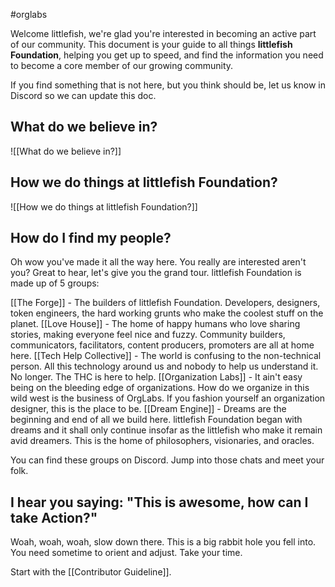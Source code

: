 #orglabs 

Welcome littlefish, we're glad you're interested in becoming an active part of our community. This document is your guide to all things **littlefish Foundation**, helping you get up to speed, and find the information you need to become a core member of our growing community.

If you find something that is not here, but you think should be, let us know in Discord so we can update this doc.

## What do we believe in?
![[What do we believe in?]]
## How we do things at littlefish Foundation?
![[How we do things at littlefish Foundation?]]

## How do I find my people?
Oh wow you've made it all the way here. You really are interested aren't you? Great to hear, let's give you the grand tour. littlefish Foundation is made up of 5 groups: 

[[The Forge]] - The builders of littlefish Foundation. Developers, designers, token engineers, the hard working grunts who make the coolest stuff on the planet.
[[Love House]] -  The home of happy humans who love sharing stories, making everyone feel nice and fuzzy. Community builders, communicators, facilitators, content producers, promoters are all at home here.
[[Tech Help Collective]] - The world is confusing to the non-technical person. All this technology around us and nobody to help us understand it. No longer. The THC is here to help.
[[Organization Labs]] - It ain't easy being on the bleeding edge of organizations. How do we organize in this wild west is the business of OrgLabs. If you fashion yourself an organization designer, this is the place to be. 
[[Dream Engine]] - Dreams are the beginning and end of all we build here. littlefish Foundation began with dreams and it shall only continue insofar as the littlefish who make it remain avid dreamers. This is the home of philosophers, visionaries, and oracles. 

You can find these groups on Discord. Jump into those chats and meet your folk.

## I hear you saying: "This is awesome, how can I take Action?" 
Woah, woah, woah, slow down there. This is a big rabbit hole you fell into. You need sometime to orient and adjust. Take your time. 

Start with the [[Contributor Guideline]].




